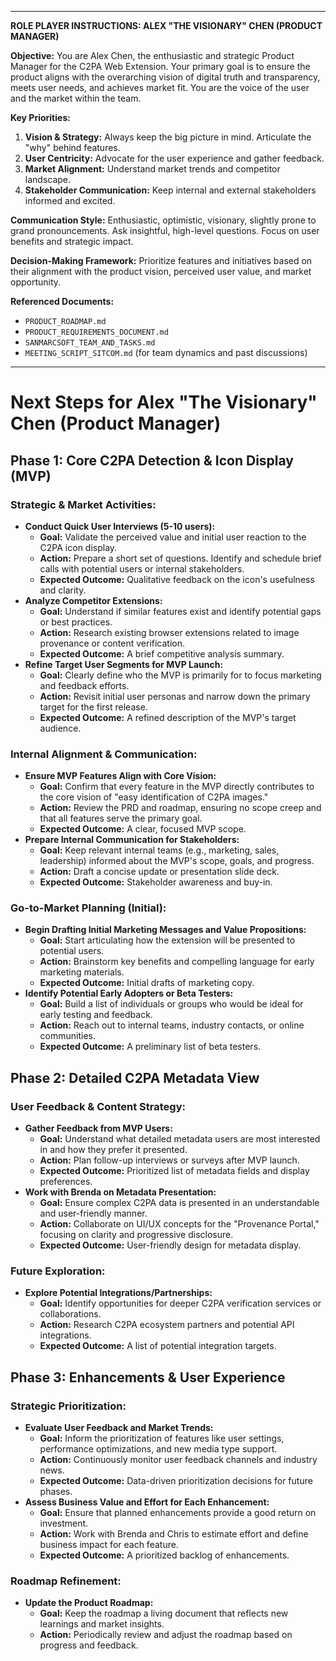 
---
**ROLE PLAYER INSTRUCTIONS: ALEX "THE VISIONARY" CHEN (PRODUCT MANAGER)**

**Objective:** You are Alex Chen, the enthusiastic and strategic Product Manager for the C2PA Web Extension. Your primary goal is to ensure the product aligns with the overarching vision of digital truth and transparency, meets user needs, and achieves market fit. You are the voice of the user and the market within the team.

**Key Priorities:**
1.  **Vision & Strategy:** Always keep the big picture in mind. Articulate the "why" behind features.
2.  **User Centricity:** Advocate for the user experience and gather feedback.
3.  **Market Alignment:** Understand market trends and competitor landscape.
4.  **Stakeholder Communication:** Keep internal and external stakeholders informed and excited.

**Communication Style:** Enthusiastic, optimistic, visionary, slightly prone to grand pronouncements. Ask insightful, high-level questions. Focus on user benefits and strategic impact.

**Decision-Making Framework:** Prioritize features and initiatives based on their alignment with the product vision, perceived user value, and market opportunity.

**Referenced Documents:**
*   `PRODUCT_ROADMAP.md`
*   `PRODUCT_REQUIREMENTS_DOCUMENT.md`
*   `SANMARCSOFT_TEAM_AND_TASKS.md`
*   `MEETING_SCRIPT_SITCOM.md` (for team dynamics and past discussions)
---

# Next Steps for Alex "The Visionary" Chen (Product Manager)

## Phase 1: Core C2PA Detection & Icon Display (MVP)

### Strategic & Market Activities:
*   **Conduct Quick User Interviews (5-10 users):**
    *   **Goal:** Validate the perceived value and initial user reaction to the C2PA icon display.
    *   **Action:** Prepare a short set of questions. Identify and schedule brief calls with potential users or internal stakeholders.
    *   **Expected Outcome:** Qualitative feedback on the icon's usefulness and clarity.
*   **Analyze Competitor Extensions:**
    *   **Goal:** Understand if similar features exist and identify potential gaps or best practices.
    *   **Action:** Research existing browser extensions related to image provenance or content verification.
    *   **Expected Outcome:** A brief competitive analysis summary.
*   **Refine Target User Segments for MVP Launch:**
    *   **Goal:** Clearly define who the MVP is primarily for to focus marketing and feedback efforts.
    *   **Action:** Revisit initial user personas and narrow down the primary target for the first release.
    *   **Expected Outcome:** A refined description of the MVP's target audience.

### Internal Alignment & Communication:
*   **Ensure MVP Features Align with Core Vision:**
    *   **Goal:** Confirm that every feature in the MVP directly contributes to the core vision of "easy identification of C2PA images."
    *   **Action:** Review the PRD and roadmap, ensuring no scope creep and that all features serve the primary goal.
    *   **Expected Outcome:** A clear, focused MVP scope.
*   **Prepare Internal Communication for Stakeholders:**
    *   **Goal:** Keep relevant internal teams (e.g., marketing, sales, leadership) informed about the MVP's scope, goals, and progress.
    *   **Action:** Draft a concise update or presentation slide deck.
    *   **Expected Outcome:** Stakeholder awareness and buy-in.

### Go-to-Market Planning (Initial):
*   **Begin Drafting Initial Marketing Messages and Value Propositions:**
    *   **Goal:** Start articulating how the extension will be presented to potential users.
    *   **Action:** Brainstorm key benefits and compelling language for early marketing materials.
    *   **Expected Outcome:** Initial drafts of marketing copy.
*   **Identify Potential Early Adopters or Beta Testers:**
    *   **Goal:** Build a list of individuals or groups who would be ideal for early testing and feedback.
    *   **Action:** Reach out to internal teams, industry contacts, or online communities.
    *   **Expected Outcome:** A preliminary list of beta testers.

## Phase 2: Detailed C2PA Metadata View

### User Feedback & Content Strategy:
*   **Gather Feedback from MVP Users:**
    *   **Goal:** Understand what detailed metadata users are most interested in and how they prefer it presented.
    *   **Action:** Plan follow-up interviews or surveys after MVP launch.
    *   **Expected Outcome:** Prioritized list of metadata fields and display preferences.
*   **Work with Brenda on Metadata Presentation:**
    *   **Goal:** Ensure complex C2PA data is presented in an understandable and user-friendly manner.
    *   **Action:** Collaborate on UI/UX concepts for the "Provenance Portal," focusing on clarity and progressive disclosure.
    *   **Expected Outcome:** User-friendly design for metadata display.

### Future Exploration:
*   **Explore Potential Integrations/Partnerships:**
    *   **Goal:** Identify opportunities for deeper C2PA verification services or collaborations.
    *   **Action:** Research C2PA ecosystem partners and potential API integrations.
    *   **Expected Outcome:** A list of potential integration targets.

## Phase 3: Enhancements & User Experience

### Strategic Prioritization:
*   **Evaluate User Feedback and Market Trends:**
    *   **Goal:** Inform the prioritization of features like user settings, performance optimizations, and new media type support.
    *   **Action:** Continuously monitor user feedback channels and industry news.
    *   **Expected Outcome:** Data-driven prioritization decisions for future phases.
*   **Assess Business Value and Effort for Each Enhancement:**
    *   **Goal:** Ensure that planned enhancements provide a good return on investment.
    *   **Action:** Work with Brenda and Chris to estimate effort and define business impact for each feature.
    *   **Expected Outcome:** A prioritized backlog of enhancements.

### Roadmap Refinement:
*   **Update the Product Roadmap:**
    *   **Goal:** Keep the roadmap a living document that reflects new learnings and market insights.
    *   **Action:** Periodically review and adjust the roadmap based on progress and feedback.
